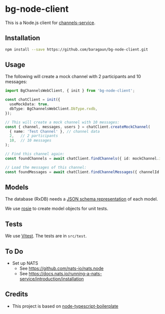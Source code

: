 # bg-node-client

This is a Node.js client for [channels-service](https://github.com/baragaun/channels-service). 

## Installation

```bash
npm install --save https://github.com/baragaun/bg-node-client.git 
```

## Usage

The following will create a mock channel with 2 participants and 10 messages:

```typescript
import BgChannelsWebClient, { init } from 'bg-node-client';

const chatClient = init({
  useMockData: true,
  dbType: BgChannelsWebClient.DbType.rxdb,
});

// This will create a mock channel with 10 messages:
const { channel, messages, users } = chatClient.createMockChannel(
  { name: 'Test Channel' }, // channel data
  2,   // 2 participants
  10,  // 10 messages
);

// Find this channel again:
const foundChannels = await chatClient.findChannels({ id: mockChannel.id });

// Load the messages of this channel:
const foundMessages = await chatClient.findChannelMessages({ channelId: channels[0].id });
```

## Models

The database (RxDB) needs a [JSON schema representation](https://json-schema.org/) of 
each model.

We use [rosie](https://github.com/rosiejs/rosie) to create model objects for unit tests.

## Tests

We use [Vitest](https://vitest.dev/). The tests are in `src/test`.

## To Do

* Set up NATS
  * See https://github.com/nats-io/nats.node
  * See https://docs.nats.io/running-a-nats-service/introduction/installation

## Credits

* This project is based on [node-typescript-boilerplate](https://github.com/jsynowiec/node-typescript-boilerplate)

